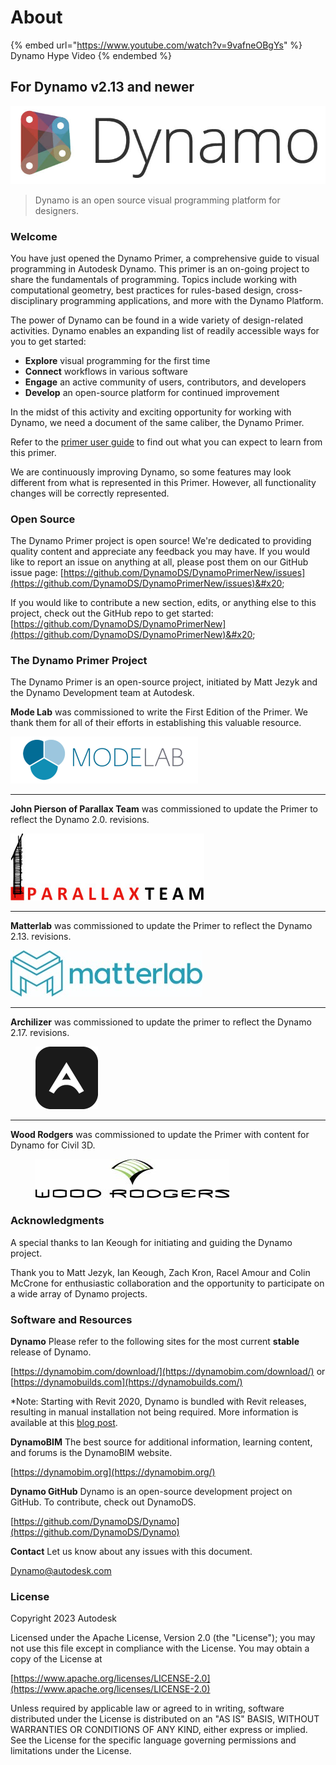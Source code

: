 # About

{% embed url="https://www.youtube.com/watch?v=9vafneOBgYs" %}
Dynamo Hype Video
{% endembed %}

## For Dynamo v2.13 and newer

![Dynamo Logo](images/dynamo_logo_dark-trim.jpg)

> Dynamo is an open source visual programming platform for designers.

### Welcome

You have just opened the Dynamo Primer, a comprehensive guide to visual programming in Autodesk Dynamo. This primer is an on-going project to share the fundamentals of programming. Topics include working with computational geometry, best practices for rules-based design, cross-disciplinary programming applications, and more with the Dynamo Platform.

The power of Dynamo can be found in a wide variety of design-related activities. Dynamo enables an expanding list of readily accessible ways for you to get started:

* **Explore** visual programming for the first time
* **Connect** workflows in various software
* **Engage** an active community of users, contributors, and developers
* **Develop** an open-source platform for continued improvement

In the midst of this activity and exciting opportunity for working with Dynamo, we need a document of the same caliber, the Dynamo Primer.

Refer to the [primer user guide](1_introduction/2-primer-user-guide-dynamo-community-and-platform.md) to find out what you can expect to learn from this primer.

We are continuously improving Dynamo, so some features may look different from what is represented in this Primer. However, all functionality changes will be correctly represented.

### Open Source

The Dynamo Primer project is open source! We're dedicated to providing quality content and appreciate any feedback you may have. If you would like to report an issue on anything at all, please post them on our GitHub issue page: [https://github.com/DynamoDS/DynamoPrimerNew/issues](https://github.com/DynamoDS/DynamoPrimerNew/issues)&#x20;

If you would like to contribute a new section, edits, or anything else to this project, check out the GitHub repo to get started: [https://github.com/DynamoDS/DynamoPrimerNew](https://github.com/DynamoDS/DynamoPrimerNew)&#x20;

### The Dynamo Primer Project

The Dynamo Primer is an open-source project, initiated by Matt Jezyk and the Dynamo Development team at Autodesk.

**Mode Lab** was commissioned to write the First Edition of the Primer. We thank them for all of their efforts in establishing this valuable resource.

![](images/MODELAB_Logo.png)

***

**John Pierson of Parallax Team** was commissioned to update the Primer to reflect the Dynamo 2.0. revisions.

![](images/PRLX_Logo.jpg)

***

**Matterlab** was commissioned to update the Primer to reflect the Dynamo 2.13. revisions.

![](images/matterlab_final-07.jpg)

***

**Archilizer** was commissioned to update the primer to reflect the Dynamo 2.17. revisions.

<figure><img src=".gitbook/assets/Archilizer_2020.png" alt="" width="100"><figcaption></figcaption></figure>

***

**Wood Rodgers** was commissioned to update the Primer with content for Dynamo for Civil 3D.

<figure><img src=".gitbook/assets/WR_Logo_NoTagLine_Color (1).jpg" alt=""><figcaption></figcaption></figure>

### Acknowledgments

A special thanks to Ian Keough for initiating and guiding the Dynamo project.

Thank you to Matt Jezyk, Ian Keough, Zach Kron, Racel Amour and Colin McCrone for enthusiastic collaboration and the opportunity to participate on a wide array of Dynamo projects.

### Software and Resources

**Dynamo** Please refer to the following sites for the most current **stable** release of Dynamo.

[https://dynamobim.com/download/](https://dynamobim.com/download/) or [https://dynamobuilds.com](https://dynamobuilds.com/)

\*Note: Starting with Revit 2020, Dynamo is bundled with Revit releases, resulting in manual installation not being required. More information is available at this [blog post](https://dynamobim.org/dynamo-core-2-1-release/).

**DynamoBIM** The best source for additional information, learning content, and forums is the DynamoBIM website.

[https://dynamobim.org](https://dynamobim.org/)

**Dynamo GitHub** Dynamo is an open-source development project on GitHub. To contribute, check out DynamoDS.

[https://github.com/DynamoDS/Dynamo](https://github.com/DynamoDS/Dynamo)

**Contact** Let us know about any issues with this document.

Dynamo@autodesk.com

### License

Copyright 2023 Autodesk

Licensed under the Apache License, Version 2.0 (the "License"); you may not use this file except in compliance with the License. You may obtain a copy of the License at

[https://www.apache.org/licenses/LICENSE-2.0](https://www.apache.org/licenses/LICENSE-2.0)

Unless required by applicable law or agreed to in writing, software distributed under the License is distributed on an "AS IS" BASIS, WITHOUT WARRANTIES OR CONDITIONS OF ANY KIND, either express or implied. See the License for the specific language governing permissions and limitations under the License.
